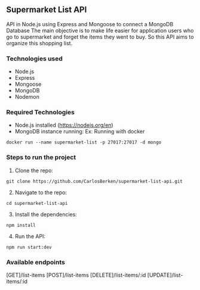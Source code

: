 ## Supermarket List API

API in Node.js using Express and Mongoose to connect a MongoDB Database
The main objective is to make life easier for application users who go to supermarket and
forget the items they went to buy.
So this API aims to organize this shopping list.

### Technologies used

- Node.js
- Express
- Mongoose
- MongoDB
- Nodemon

### Required Technologies

- Node.js installed (https://nodejs.org/en)
- MongoDB instance running:
  Ex: Running with docker

```
docker run --name supermarket-list -p 27017:27017 -d mongo
```

### Steps to run the project

1. Clone the repo:

```
git clone https://github.com/CarlosBerken/supermarket-list-api.git
```

2. Navigate to the repo:

```
cd supermarket-list-api
```

3. Install the dependencies:

```
npm install
```

4. Run the API:

```
npm run start:dev
```

### Available endpoints

[GET]/list-items
[POST]/list-items
[DELETE]/list-items/:id
[UPDATE]/list-items/:id
